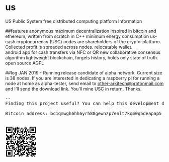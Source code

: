 # us
US Public System
free distributed computing platform
Information

##features
  anonymous
  maximum decentralization
  inspired in bitcoin and ethereum, written from scratch in C++
  minimum energy consumption
  us-cash cryptocurrency (USC)
  nodes are shareholders of the crypto-platform. Collected profit is spreaded across nodes.
  relocatable wallet.  
  android app for cash transfers via NFC or QR
  new collaborative consensus algorithm
  lightweight blockchain, forgets history, holds only state of truth.
  open source AGPL
  
##log
JAN 2019 - Running release candidate of alpha network. Current size is 38 nodes.
           If you are interested in dedicating a raspberry pi for running a node at home as alpha-tester, send email to other-arkitech@protonmail.com and I'll send the download link. You'll mine USC in return. Thanks.

<pre>
--
Finding this project useful? You can help this development donating BTC.

Bitcoin address: bc1qmwgh6hh6yrh88gewnzp7enlt7kqm0q5deapap5
<br/>
<img src="bc1qmwgh6hh6yrh88gewnzp7enlt7kqm0q5deapap5.png" alt="bc1qmwgh6hh6yrh88gewnzp7enlt7kqm0q5deapap5" width="100">
</pre>
 
